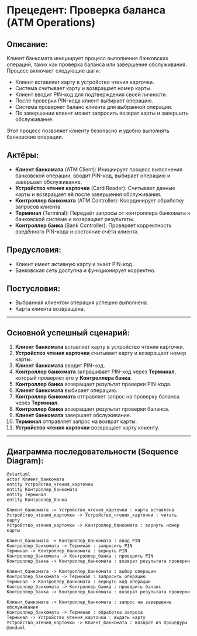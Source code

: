 # Прецедент: **Проверка баланса** (ATM Operations)

## Описание:

Клиент банкомата инициирует процесс выполнения банковских операций, таких как проверка баланса или завершение обслуживания. Процесс включает следующие шаги:

- Клиент вставляет карту в устройство чтения карточки.
- Система считывает карту и возвращает номер карты.
- Клиент вводит PIN-код для подтверждения своей личности.
- После проверки PIN-кода клиент выбирает операцию.
- Система проверяет баланс клиента для выбранной операции.
- По завершении клиент может запросить возврат карты и завершить обслуживание.

Этот процесс позволяет клиенту безопасно и удобно выполнять банковские операции.

## Актёры:

- **Клиент банкомата** (ATM Client): Инициирует процесс выполнения банковской операции, вводит PIN-код, выбирает операцию и завершает обслуживание.
- **Устройство чтения карточки** (Card Reader): Считывает данные карты и возвращает её после завершения обслуживания.
- **Контроллер банкомата** (ATM Controller): Координирует обработку запросов клиента.
- **Терминал** (Terminal): Передаёт запросы от контроллера банкомата к банковской системе и возвращает результаты.
- **Контроллер банка** (Bank Controller): Проверяет корректность введённого PIN-кода и состояние счёта клиента.

## Предусловия:

- Клиент имеет активную карту и знает PIN-код.
- Банковская сеть доступна и функционирует корректно.

## Постусловия:

- Выбранная клиентом операция успешно выполнена.
- Карта клиента возвращена.

---

## Основной успешный сценарий:

1. **Клиент банкомата** вставляет карту в устройство чтения карточки.
2. **Устройство чтения карточки** считывает карту и возвращает номер карты.
3. **Клиент банкомата** вводит PIN-код.
4. **Контроллер банкомата** запрашивает PIN-код через **Терминал**, который проверяет его у **Контроллера банка**.
5. **Контроллер банка** возвращает результат проверки PIN-кода.
6. **Клиент банкомата** выбирает операцию.
7. **Контроллер банкомата** отправляет запрос на проверку баланса через **Терминал**.
8. **Контроллер банка** возвращает результат проверки баланса.
9. **Клиент банкомата** завершает обслуживание.
10. **Терминал** отправляет запрос на возврат карты.
11. **Устройство чтения карточки** возвращает карту клиенту.

---

## Диаграмма последовательности (Sequence Diagram):

```plantuml
@startuml
actor Клиент_банкомата
entity Устройство_чтения_карточки
entity Контроллер_банкомата
entity Терминал
entity Контроллер_банка

Клиент_банкомата -> Устройство_чтения_карточки : карта вставлена
Устройство_чтения_карточки -> Устройство_чтения_карточки : читать карту
Устройство_чтения_карточки -> Контроллер_банкомата : вернуть номер карты

Клиент_банкомата -> Контроллер_банкомата : ввод PIN
Контроллер_банкомата -> Терминал : запросить PIN
Терминал -> Контроллер_банкомата : вернуть PIN
Контроллер_банкомата -> Контроллер_банка : проверить PIN
Контроллер_банка -> Контроллер_банкомата : возврат результата проверки

Клиент_банкомата -> Контроллер_банкомата : выбор операции
Контроллер_банкомата -> Терминал : запросить операцию
Терминал -> Контроллер_банкомата : вернуть код операции
Контроллер_банкомата -> Контроллер_банка : проверить баланс
Контроллер_банка -> Контроллер_банкомата : возврат результата проверки

Клиент_банкомата -> Контроллер_банкомата : запрос на завершение обслуживания
Контроллер_банкомата -> Терминал : обработка запроса
Терминал -> Устройство_чтения_карточки : выдать карту
Устройство_чтения_карточки -> Клиент_банкомата : возврат из процедуры
@enduml
```
